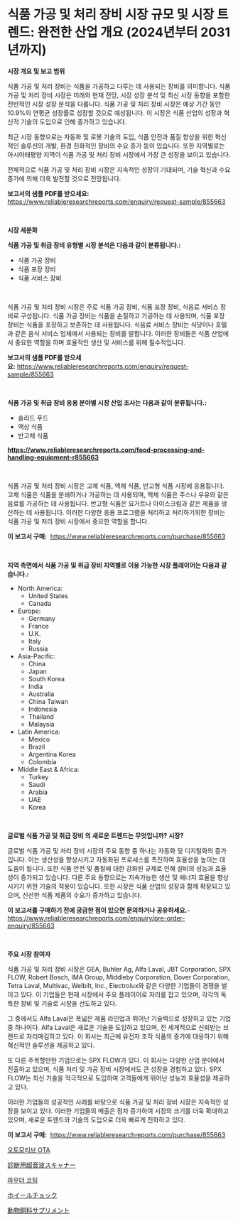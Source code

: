 <p><h1>식품 가공 및 처리 장비 시장 규모 및 시장 트렌드: 완전한 산업 개요 (2024년부터 2031년까지)</h1></p><p><strong>시장 개요 및 보고 범위</strong></p>
<p><p>식품 가공 및 처리 장비는 식품을 가공하고 다루는 데 사용되는 장비를 의미합니다. 식품 가공 및 처리 장비 시장은 미래와 현재 전망, 시장 성장 분석 및 최신 시장 동향을 포함한 전반적인 시장 성장 분석을 다룹니다. 식품 가공 및 처리 장비 시장은 예상 기간 동안 10.9%의 연평균 성장률로 성장할 것으로 예상됩니다. 이 시장은 식품 산업의 성장과 혁신적 기술의 도입으로 인해 증가하고 있습니다.</p><p>최근 시장 동향으로는 자동화 및 로봇 기술의 도입, 식품 안전과 품질 향상을 위한 혁신적인 솔루션의 개발, 환경 친화적인 장비의 수요 증가 등이 있습니다. 또한 지역별로는 아시아태평양 지역이 식품 가공 및 처리 장비 시장에서 가장 큰 성장을 보이고 있습니다.</p><p>전체적으로 식품 가공 및 처리 장비 시장은 지속적인 성장이 기대되며, 기술 혁신과 수요 증가에 의해 더욱 발전할 것으로 전망됩니다.</p></p>
<p><strong>보고서의 샘플 PDF를 받으세요:</strong> <a href="https://www.reliableresearchreports.com/enquiry/request-sample/855663">https://www.reliableresearchreports.com/enquiry/request-sample/855663</a></p>
<p>&nbsp;</p>
<p><strong>시장 세분화</strong></p>
<p><strong>식품 가공 및 취급 장비 유형별 시장 분석은 다음과 같이 분류됩니다.:</strong></p>
<p><ul><li>식품 가공 장비</li><li>식품 포장 장비</li><li>식품 서비스 장비</li></ul></p>
<p>&nbsp;</p>
<p><p>식품 가공 및 처리 장비 시장은 주로 식품 가공 장비, 식품 포장 장비, 식음료 서비스 장비로 구성됩니다. 식품 가공 장비는 식품을 손질하고 가공하는 데 사용되며, 식품 포장 장비는 식품을 포장하고 보존하는 데 사용됩니다. 식음료 서비스 장비는 식당이나 호텔과 같은 음식 서비스 업체에서 사용되는 장비를 말합니다. 이러한 장비들은 식품 산업에서 중요한 역할을 하며 효율적인 생산 및 서비스를 위해 필수적입니다.</p></p>
<p><strong>보고서의 샘플 PDF를 받으세요:</strong>&nbsp;<a href="https://www.reliableresearchreports.com/enquiry/request-sample/855663">https://www.reliableresearchreports.com/enquiry/request-sample/855663</a></p>
<p>&nbsp;</p>
<p><strong> 식품 가공 및 취급 장비 응용 분야별 시장 산업 조사는 다음과 같이 분류됩니다.:</strong></p>
<p><ul><li>솔리드 푸드</li><li>액상 식품</li><li>반고체 식품</li></ul></p>
<p><strong><a href="https://www.reliableresearchreports.com/food-processing-and-handling-equipment-r855663">https://www.reliableresearchreports.com/food-processing-and-handling-equipment-r855663</a></strong></p>
<p>&nbsp;</p>
<p><p>식품 가공 및 처리 장비 시장은 고체 식품, 액체 식품, 반고형 식품 시장에 응용됩니다. 고체 식품은 식품을 분쇄하거나 가공하는 데 사용되며, 액체 식품은 주스나 우유와 같은 음료를 가공하는 데 사용됩니다. 반고형 식품은 요거트나 아이스크림과 같은 제품을 생산하는 데 사용됩니다. 이러한 다양한 응용 프로그램을 처리하고 처리하기위한 장비는 식품 가공 및 처리 장비 시장에서 중요한 역할을 합니다.</p></p>
<p><strong>이 보고서 구매:</strong>&nbsp; <a href="https://www.reliableresearchreports.com/purchase/855663">https://www.reliableresearchreports.com/purchase/855663</a></p>
<p>&nbsp;</p>
<p><strong>지역 측면에서 식품 가공 및 취급 장비 지역별로 이용 가능한 시장 플레이어는 다음과 같습니다.:</strong></p>
<p><ul>
    <li>
        North America:
        <ul>
            <li>United States</li>
            <li>Canada</li>
        </ul>
    </li>
    <li>
        Europe:
        <ul>
            <li>Germany</li>
            <li>France</li>
            <li>U.K.</li>
            <li>Italy</li>
            <li>Russia</li>
        </ul>
    </li>
    <li>
        Asia-Pacific:
        <ul>
            <li>China</li>
            <li>Japan</li>
            <li>South Korea</li>
            <li>India</li>
            <li>Australia</li>
            <li>China Taiwan</li>
            <li>Indonesia</li>
            <li>Thailand</li>
            <li>Malaysia</li>
        </ul>
    </li>
    <li>
        Latin America:
        <ul>
            <li>Mexico</li>
            <li>Brazil</li>
            <li>Argentina Korea</li>
            <li>Colombia</li>
        </ul>
    </li>
    <li>
        Middle East & Africa:
        <ul>
            <li>Turkey</li>
            <li>Saudi</li>
            <li>Arabia</li>
            <li>UAE</li>
            <li>Korea</li>
        </ul>
    </li>
    </ul></p>
<p>&nbsp;</p>
<p><strong>글로벌 식품 가공 및 취급 장비 의 새로운 트렌드는 무엇입니까? 시장?</strong></p>
<p><p>글로벌 식품 가공 및 처리 장비 시장의 주요 동향 중 하나는 자동화 및 디지털화의 증가입니다. 이는 생산성을 향상시키고 자동화된 프로세스를 촉진하여 효율성을 높이는 데 도움이 됩니다. 또한 식품 안전 및 품질에 대한 강화된 규제로 인해 설비의 성능과 효율성이 증가되고 있습니다. 다른 주요 동향으로는 지속가능한 생산 및 에너지 효율을 향상시키기 위한 기술의 적용이 있습니다. 또한 시장은 식품 산업의 성장과 함께 확장되고 있으며, 신선한 식품 제품의 수요가 증가하고 있습니다.</p></p>
<p><strong>이 보고서를 구매하기 전에 궁금한 점이 있으면 문의하거나 공유하세요.</strong>- <a href="https://www.reliableresearchreports.com/enquiry/pre-order-enquiry/855663">https://www.reliableresearchreports.com/enquiry/pre-order-enquiry/855663</a></p>
<p>&nbsp;</p>
<p><strong>주요 시장 참여자</strong></p>
<p><p>식품 가공 및 처리 장비 시장은 GEA, Buhler Ag, Alfa Laval, JBT Corporation, SPX FLOW, Robert Bosch, IMA Group, Middleby Corporation, Dover Corporation, Tetra Laval, Multivac, Welbilt, Inc., Electrolux와 같은 다양한 기업들이 경쟁을 벌이고 있다. 이 기업들은 현재 시장에서 주요 플레이어로 자리를 잡고 있으며, 각각의 독특한 장비 및 기술로 시장을 선도하고 있다.</p><p>그 중에서도 Alfa Laval은 폭넓은 제품 라인업과 뛰어난 기술력으로 성장하고 있는 기업 중 하나이다. Alfa Laval은 새로운 기술을 도입하고 있으며, 전 세계적으로 신뢰받는 브랜드로 자리매김하고 있다. 이 회사는 최근에 유전자 조작 식품의 증가에 대응하기 위해 혁신적인 솔루션을 제공하고 있다.</p><p>또 다른 주목할만한 기업으로는 SPX FLOW가 있다. 이 회사는 다양한 산업 분야에서 진출하고 있으며, 식품 처리 및 가공 장비 시장에서도 큰 성장을 경험하고 있다. SPX FLOW는 최신 기술을 적극적으로 도입하여 고객들에게 뛰어난 성능과 효율성을 제공하고 있다.</p><p>이러한 기업들의 성공적인 사례를 바탕으로 식품 가공 및 처리 장비 시장은 지속적인 성장을 보이고 있다. 이러한 기업들의 매출은 점차 증가하여 시장의 크기를 더욱 확대하고 있으며, 새로운 트렌드와 기술의 도입으로 더욱 빠르게 진화하고 있다.</p></p>
<p><strong>이 보고서 구매:</strong>&nbsp;&nbsp;<a href="https://www.reliableresearchreports.com/purchase/855663">https://www.reliableresearchreports.com/purchase/855663</a></p>
<p><p><a href="https://medium.com/@guyeichert86/%EC%9E%90%EB%8F%99%EC%B0%A8-ota-%EC%8B%9C%EC%9E%A5-%EA%B7%9C%EB%AA%A8%EB%8A%94-%EA%B8%80%EB%A1%9C%EB%B2%8C-%EC%82%B0%EC%97%85%EC%97%90%EC%84%9C-%EC%B5%9C%EA%B3%A0%EC%9D%98-%EB%A7%88%EC%BC%80%ED%8C%85-%EC%B1%84%EB%84%90%EC%9D%84-%EB%B3%B4%EC%97%AC%EC%A4%8D%EB%8B%88%EB%8B%A4-a1a1f23078b7">오토모티브 OTA</a></p><p><a href="https://github.com/laurenreichert/Market-Research-Report-List-1/blob/main/131559921364.md">診断用超音波スキャナー</a></p><p><a href="https://medium.com/@antosuigrtley99783676/%EA%B0%80%EB%A3%A8-%EC%BD%94%ED%8C%85-%EC%8B%9C%EC%9E%A5-%EC%8B%9C%EC%9E%A5-%EC%A0%90%EC%9C%A0%EC%9C%A8-%EC%8B%9C%EC%9E%A5-%EB%8F%99%ED%96%A5-%EB%B0%8F-%EB%AF%B8%EB%9E%98-%EC%84%B1%EC%9E%A5-%ED%83%90%EA%B5%AC-cdedf040ad84">파우더 코팅</a></p><p><a href="https://github.com/RodHoppe07/Market-Research-Report-List-1/blob/main/216902721365.md">ホイールチョック</a></p><p><a href="https://medium.com/@tigerprawn1996/%E5%8B%95%E7%89%A9%E7%94%A8%E9%A3%BC%E6%96%99%E3%82%B5%E3%83%97%E3%83%AA%E3%83%A1%E3%83%B3%E3%83%88%E5%B8%82%E5%A0%B4%E3%82%B7%E3%82%A7%E3%82%A2%E3%81%AE%E9%80%B2%E5%8C%96%E3%81%A8%E5%B8%82%E5%A0%B4%E6%88%90%E9%95%B7%E5%8B%95%E5%90%91-2024%E5%B9%B4-2031%E5%B9%B4-ab617a1c8668">動物飼料サプリメント</a></p></p>